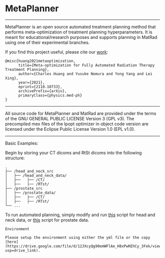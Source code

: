 # MetaPlanner

---

MetaPlanner is an open source automated treatment planning method that performs meta-optimization of treatment planning hyperparameters. It is meant for educational/research purposes and supports planning in MatRad using one of their experimental branches. 

If you find this project useful, please cite our [work](https://iopscience.iop.org/article/10.1088/1361-6560/ac5672):
```
@misc{huang2021metaoptimization,
      title={Meta-optimization for Fully Automated Radiation Therapy Treatment Planning}, 
      author={Charles Huang and Yusuke Nomura and Yong Yang and Lei Xing},
      year={2021},
      eprint={2110.10733},
      archivePrefix={arXiv},
      primaryClass={physics.med-ph}
}
```
---

All source code for MetaPlanner and MatRad are provided under the terms of the GNU GENERAL PUBLIC LICENSE Version 3 (GPL v3). The precompiled mex files of the Ipopt optimizer in object code version are licensed under the Eclipse Public License Version 1.0 (EPL v1.0).

---

Basic Examples:

Begin by storing your CT dicoms and RtSt dicoms into the following structure:

	.
	├── /head_and_neck_src
	│   ├── /head_and_neck_data/                    
	│   ├──   ├── /CT/                    
	│   ├──   ├── /RTst/
	├── /prostate_src
	│   ├── /prostate_data/                    
	│   ├──   ├── /CT/                    
	│   ├──   ├── /RTst/
	└── ...

To run automated planning, simply modify and run [this](https://github.com/chh105/MetaPlanner/blob/main/head_and_neck_src/run_meta_optimization_framework.py) script for head and neck data, or [this](https://github.com/chh105/MetaPlanner/blob/main/prostate_src/run_meta_optimization_framework.py) script for prostate data.

```
Environment

Please setup the environment using either the yml file or the copy [here](https://drive.google.com/file/d/12JXcyQg90emWFlAe_H8xPwKEhCy_3Fek/view?usp=drive_link).
